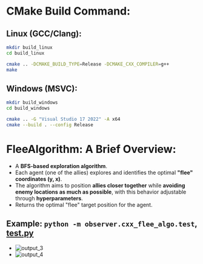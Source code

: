 # CMake Build Command:

## Linux (GCC/Clang):
```bash
mkdir build_linux
cd build_linux

cmake .. -DCMAKE_BUILD_TYPE=Release -DCMAKE_CXX_COMPILER=g++
make
```

## Windows (MSVC):
```bash
mkdir build_windows
cd build_windows

cmake .. -G "Visual Studio 17 2022" -A x64
cmake --build . --config Release
```


# FleeAlgorithm: A Brief Overview:
- A **BFS-based exploration algorithm**.
- Each agent (one of the allies) explores and identifies the optimal **"flee" coordinates (y, x)**.
- The algorithm aims to position **allies closer together** while **avoiding enemy locations as much as possible**, with this behavior adjustable through **hyperparameters**.
- Returns the optimal "flee" target position for the agent.


## Example: `python -m observer.cxx_flee_algo.test`, [test.py](https://github.com/ymg1114/pytorch-sc2-marl/blob/main/observer/cxx_flee_algo/test.py)
- ![output_3](https://github.com/user-attachments/assets/cae0ed24-4813-4b11-9177-7fda1baed373)
- ![output_4](https://github.com/user-attachments/assets/799ee435-a6f5-4943-9793-3ad1afdb6da3)
